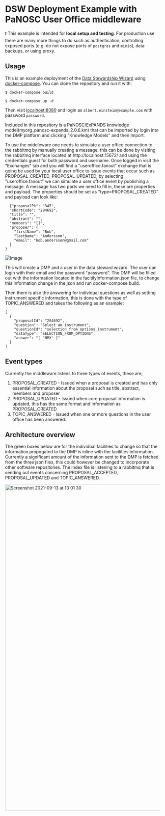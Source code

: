 # DSW Deployment Example with PaNOSC User Office middleware

:exclamation: This example is intended for **local setup and testing**. For production use there are many more things to do such as authentication, controlling exposed ports (e.g. do not expose ports of `postgres` and `minio`), data backups, or using proxy. 

## Usage

This is an example deployment of the [Data Stewardship Wizard](https://ds-wizard.org) using [docker-compose](https://docs.docker.com/compose/). You can clone the repository and run it with:

```
$ docker-compose build

$ docker-compose up -d
```

Then visit [localhost:8080](http://localhost:8080) and login as `albert.einstein@example.com` with password `password`.

Included in this repository is a PaNOSC/ExPANDS knowledge model(myorg_panosc-expands_2.0.6.km) that can be imported by login into the DMP platform and clicking "Knowledge Models" and then Import.

To use the middleware one needs to simulate a user office connection to the rabbitmq by manually creating a message, this can be done by visiting the rabbitmq interface located at http://localhost:15672/ and using the credentials guest for both password and username. Once logged in visit the "Exchanges" tab and you will find a "useroffice.fanout" exchange that is going be used by your local user office to issue events that occur such as PROPOSAL_CREATED, PROPOSAL_UPDATED, by selecting "useroffice.fanout" we can simulate a user office event by publishing a message. A message has two parts we need to fill in, these are properties and payload. The properties should be set as "type=PROPOSAL_CREATED" and payload can look like:

```
  {"proposalPk": "345",
  "shortCode": "284692",
  "title": "",
  "abstract": "",
  "members": "[]",
  "proposer": {
    "firstName": "Bob",
    "lastName": "Andersson",
    "email": "bob.andersson@gmail.com"
  }
}
```

![image](https://user-images.githubusercontent.com/6403388/132503931-594b5a22-7edb-4daf-b065-13a1080ada5d.png)


This will create a DMP and a user in the data steward wizard. The user can login with their email and the password "password". The DMP will be filled out with the information located in the facitilyInformation.json file, to change this information change in the json and run docker-compose build. 


Then there is also the answering for individual questions as well as setting instrument specific information, this is done with the type of TOPIC_ANSWERED and takes the following as an example:

```
[
  {
    "proposalId": "284692",
    "question": "Select an instrument",
    "questionId": "selection_from_options_instrument",
    "dataType": "SELECTION_FROM_OPTIONS",
    "answer": "[ 'NMX' ]"
  }
]
```




## Event types

Currently the middleware listens to three types of events, these are;

1. PROPOSAL_CREATED - Issued when a proposal is created and has only essential information about the proposal such as title, abstract, members and proposer
2. PROPOSAL_UPDATED - Issued when core proposal information is updated, this has the same format and information as PROPOSAL_CREATED
3. TOPIC_ANSWERED - Issued when one or more questions in the user office has been answered. 


## Architecture overview

The green boxes below are for the individual facilities to change so that the information propogated to the DMP is inline with the facilities information. Currently a significant amount of the information sent to the DMP is fetched from the three json files, this could however be changed to incorporate other software repositories. The index file is listening to a rabbitmq that is sending out events concerning PROPOSAL_ACCEPTED, PROPOSAL_UPDATED and TOPIC_ANSWERED. 

<img width="1063" alt="Screenshot 2021-09-13 at 13 01 30" src="https://user-images.githubusercontent.com/6403388/133072843-cf45ce5b-6bc0-41bf-aece-dd470352d724.png">

